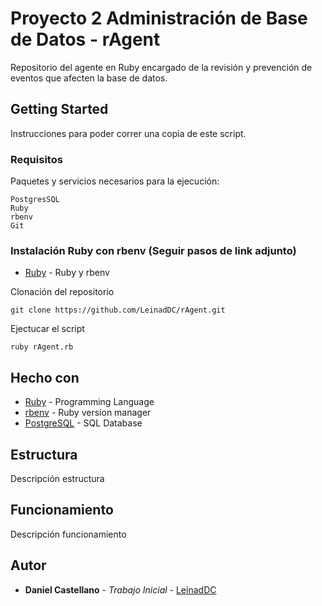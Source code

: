 # Proyecto 2 Administración de Base de Datos - rAgent

Repositorio del agente en Ruby encargado de la revisión y prevención de eventos que afecten la base de datos.


## Getting Started

Instrucciones para poder correr una copia de este script.

### Requisitos

Paquetes y servicios necesarios para la ejecución:

```
PostgresSQL
Ruby
rbenv
Git
```

### Instalación Ruby con rbenv (Seguir pasos de link adjunto)

* [Ruby](https://www.digitalocean.com/community/tutorials/how-to-install-ruby-on-rails-with-rbenv-on-ubuntu-16-04) - Ruby y rbenv


Clonación del repositorio

```
git clone https://github.com/LeinadDC/rAgent.git
```

Ejectucar el script

```
ruby rAgent.rb
```

## Hecho con

* [Ruby](https://www.ruby-lang.org/es/) - Programming Language
* [rbenv](https://github.com/rbenv/rbenv) - Ruby version manager
* [PostgreSQL](https://www.postgresql.org/?&) - SQL Database

## Estructura

Descripción estructura

## Funcionamiento

Descripción funcionamiento


## Autor
* **Daniel Castellano** - *Trabajo Inicial* - [LeinadDC](https://github.com/LeinadDC/)
